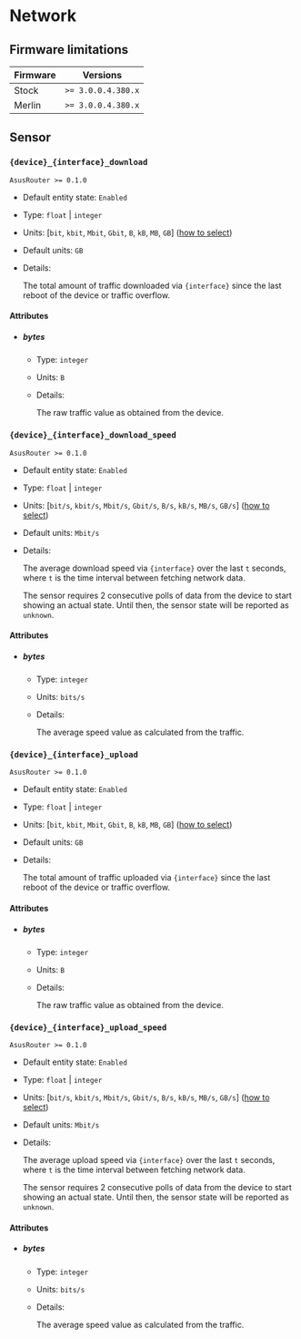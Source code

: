 # Network

## Firmware limitations

|Firmware|          Versions|
|--------|------------------|
|Stock   |`>= 3.0.0.4.380.x`|
|Merlin  |`>= 3.0.0.4.380.x`|

## Sensor

### `{device}_{interface}_download`

`AsusRouter >= 0.1.0`

-   Default entity state: `Enabled`
-   Type: `float` | `integer`
-   Units: [`bit`, `kbit`, `Mbit`, `Gbit`, `B`, `kB`, `MB`, `GB`] ([how to select](../guide/configuration/network-interfaces.md))
-   Default units: `GB`
-   Details:

    The total amount of traffic downloaded via `{interface}` since the last reboot of the device or traffic overflow.

#### Attributes

-   ##### bytes

    -   Type: `integer`
    -   Units: `B`
    -   Details:

        The raw traffic value as obtained from the device.

### `{device}_{interface}_download_speed`

`AsusRouter >= 0.1.0`

-   Default entity state: `Enabled`
-   Type: `float` | `integer`
-   Units: [`bit/s`, `kbit/s`, `Mbit/s`, `Gbit/s`, `B/s`, `kB/s`, `MB/s`, `GB/s`] ([how to select](../guide/configuration/network-interfaces.md))
-   Default units: `Mbit/s`
-   Details:

    The average download speed via `{interface}` over the last `t` seconds, where `t` is the time interval between fetching network data.

    The sensor requires 2 consecutive polls of data from the device to start showing an actual state. Until then, the sensor state will be reported as `unknown`.

#### Attributes

-   ##### bytes

    -   Type: `integer`
    -   Units: `bits/s`
    -   Details:

        The average speed value as calculated from the traffic.

### `{device}_{interface}_upload`

`AsusRouter >= 0.1.0`

-   Default entity state: `Enabled`
-   Type: `float` | `integer`
-   Units: [`bit`, `kbit`, `Mbit`, `Gbit`, `B`, `kB`, `MB`, `GB`] ([how to select](../guide/configuration/network-interfaces.md))
-   Default units: `GB`
-   Details:

    The total amount of traffic uploaded via `{interface}` since the last reboot of the device or traffic overflow.

#### Attributes

-   ##### bytes

    -   Type: `integer`
    -   Units: `B`
    -   Details:

        The raw traffic value as obtained from the device.

### `{device}_{interface}_upload_speed`

`AsusRouter >= 0.1.0`

-   Default entity state: `Enabled`
-   Type: `float` | `integer`
-   Units: [`bit/s`, `kbit/s`, `Mbit/s`, `Gbit/s`, `B/s`, `kB/s`, `MB/s`, `GB/s`] ([how to select](../guide/configuration/network-interfaces.md))
-   Default units: `Mbit/s`
-   Details:

    The average upload speed via `{interface}` over the last `t` seconds, where `t` is the time interval between fetching network data.

    The sensor requires 2 consecutive polls of data from the device to start showing an actual state. Until then, the sensor state will be reported as `unknown`.

#### Attributes

-   ##### bytes

    -   Type: `integer`
    -   Units: `bits/s`
    -   Details:

        The average speed value as calculated from the traffic.
